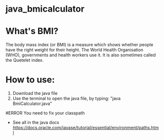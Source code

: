 # java_bmicalculator
# What's BMI?
The body mass index (or BMI) is a measure which shows whether people have the right weight for their height. The World Health Organisation (WHO), governments and health workers use it. It is also sometimes called the Quetelet index.
# How to use:
1) Download the java file
2) Use the terminal to open the java file, by typing: "java BmiCalculator.java"

#ERROR 
You need to fix your classpath
- See all in the java docs https://docs.oracle.com/javase/tutorial/essential/environment/paths.html
